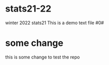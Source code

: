 # stats21-22
winter 2022 stats21 
This is a demo text file 
#0#

# some change 
 this is some change to test the repo 